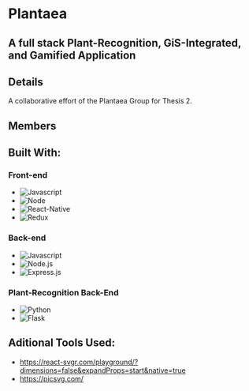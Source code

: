 # Plantaea

## A full stack Plant-Recognition, GiS-Integrated, and Gamified Application

## Details

A collaborative effort of the Plantaea Group for Thesis 2.

## Members

## Built With:
### Front-end
- ![Javascript][Javascript]
- ![Node][Node.js]
- ![React-Native][React-Native]
- ![Redux][Redux]

### Back-end
- ![Javascript][Javascript]
- ![Node.js][Node.js]
- ![Express.js][Express.js]

### Plant-Recognition Back-End
- ![Python][Python]
- ![Flask][Flask]

## Aditional Tools Used:

- https://react-svgr.com/playground/?dimensions=false&expandProps=start&native=true
- https://picsvg.com/

[Flask]: https://img.shields.io/badge/flask-gray?style=for-the-badge&logo=flask&logoColor=white
[Javascript]: https://img.shields.io/badge/javascript-gray?style=for-the-badge&logo=javascript&logoColor=yellow
[React-Native]: https://img.shields.io/badge/React%20native-gray?style=for-the-badge&logo=react&logoColor=61DAFB
[Node.js]: https://img.shields.io/badge/Node.js-gray?style=for-the-badge&logo=nodedotjs&logoColor=green
[Redux]: https://img.shields.io/badge/redux-gray?style=for-the-badge&logo=redux&logoColor=red
[Python]: https://img.shields.io/badge/python-gray?style=for-the-badge&logo=python&logoColor=green
[Express.js]: https://img.shields.io/badge/express.js-gray?style=for-the-badge&logo=python&logoColor=black
